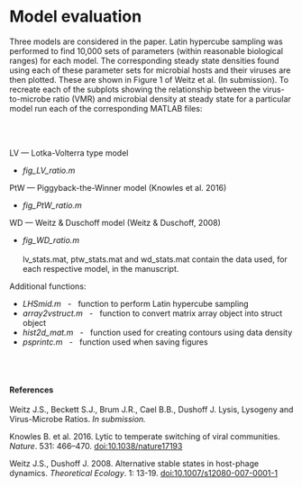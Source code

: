 

Model evaluation
=============================


Three models are considered in the paper. Latin hypercube sampling was performed to find 10,000 sets of parameters (within reasonable biological ranges) for each model. The corresponding steady state densities found using each of these parameter sets for microbial hosts and their viruses are then plotted. These are shown in Figure 1 of Weitz et al. (In submission). To recreate each of the subplots showing the relationship between the virus-to-microbe ratio (VMR) and microbial density at steady state for a particular model run each of the corresponding MATLAB files:

<br><br>

LV — Lotka-Volterra type model

 * *fig_LV_ratio.m*

PtW — Piggyback-the-Winner model  (Knowles et al. 2016)

 * *fig_PtW_ratio.m*

WD — Weitz & Duschoff model  (Weitz & Duschoff, 2008)

 * *fig_WD_ratio.m*
<br><br>
lv_stats.mat, ptw_stats.mat and wd_stats.mat contain the data used, for each respective model, in the manuscript.

Additional functions: 
 * *LHSmid.m*  &nbsp; - &nbsp;    function to perform Latin hypercube sampling
 * *array2vstruct.m*  &nbsp;  - &nbsp;   function to convert matrix array object into struct object     
 * *hist2d_mat.m*   &nbsp; -  &nbsp;   function used for creating contours using data density
 * *psprintc.m* &nbsp; -  &nbsp;   function used when saving figures

 
<br><br>

#### References

Weitz J.S., Beckett S.J., Brum J.R., Cael B.B., Dushoff J. Lysis, Lysogeny and Virus-Microbe Ratios. *In submission.*

Knowles B. et al. 2016. Lytic to temperate switching of viral communities. *Nature*. 531: 466–470. [doi:10.1038/nature17193](http://dx.doi.org/10.1038/nature17193)

Weitz J.S., Dushoff J. 2008. Alternative stable states in host-phage dynamics. *Theoretical Ecology*. 1: 13-19. [doi:10.1007/s12080-007-0001-1](http://dx.doi.org/10.1007/s12080-007-0001-1)
